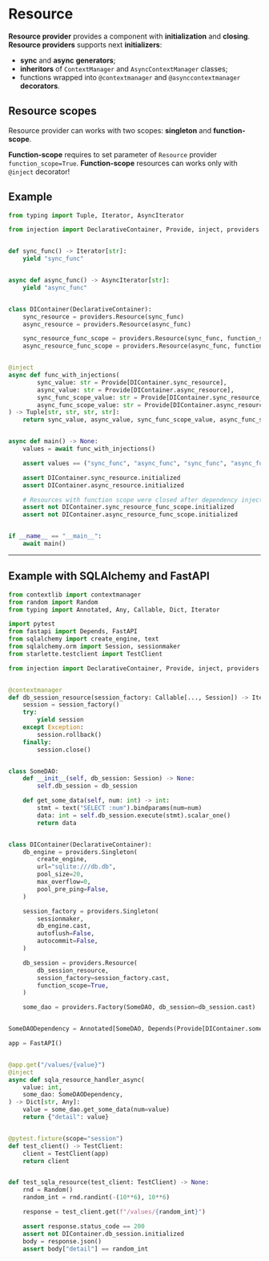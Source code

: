 # Resource

**Resource provider** provides a component with **initialization** and **closing**.
**Resource providers** supports next **initializers**:
* **sync** and **async** **generators**;
* **inheritors** of `ContextManager` and `AsyncContextManager` classes;
* functions wrapped into `@contextmanager` and `@asynccontextmanager` **decorators**.

## Resource scopes
Resource provider can works with two scopes: **singleton** and **function-scope**.

**Function-scope** requires to set parameter of `Resource` provider `function_scope=True`.
**Function-scope** resources can works only with `@inject` decorator!

## Example
```python
from typing import Tuple, Iterator, AsyncIterator

from injection import DeclarativeContainer, Provide, inject, providers


def sync_func() -> Iterator[str]:
    yield "sync_func"


async def async_func() -> AsyncIterator[str]:
    yield "async_func"


class DIContainer(DeclarativeContainer):
    sync_resource = providers.Resource(sync_func)
    async_resource = providers.Resource(async_func)

    sync_resource_func_scope = providers.Resource(sync_func, function_scope=True)
    async_resource_func_scope = providers.Resource(async_func, function_scope=True)


@inject
async def func_with_injections(
        sync_value: str = Provide[DIContainer.sync_resource],
        async_value: str = Provide[DIContainer.async_resource],
        sync_func_scope_value: str = Provide[DIContainer.sync_resource_func_scope],
        async_func_scope_value: str = Provide[DIContainer.async_resource_func_scope]
) -> Tuple[str, str, str, str]:
    return sync_value, async_value, sync_func_scope_value, async_func_scope_value


async def main() -> None:
    values = await func_with_injections()

    assert values == ("sync_func", "async_func", "sync_func", "async_func")

    assert DIContainer.sync_resource.initialized
    assert DIContainer.async_resource.initialized

    # Resources with function scope were closed after dependency injection
    assert not DIContainer.sync_resource_func_scope.initialized
    assert not DIContainer.async_resource_func_scope.initialized


if __name__ == "__main__":
    await main()
```

---

## Example with SQLAlchemy and FastAPI
```python
from contextlib import contextmanager
from random import Random
from typing import Annotated, Any, Callable, Dict, Iterator

import pytest
from fastapi import Depends, FastAPI
from sqlalchemy import create_engine, text
from sqlalchemy.orm import Session, sessionmaker
from starlette.testclient import TestClient

from injection import DeclarativeContainer, Provide, inject, providers


@contextmanager
def db_session_resource(session_factory: Callable[..., Session]) -> Iterator[Session]:
    session = session_factory()
    try:
        yield session
    except Exception:
        session.rollback()
    finally:
        session.close()


class SomeDAO:
    def __init__(self, db_session: Session) -> None:
        self.db_session = db_session

    def get_some_data(self, num: int) -> int:
        stmt = text("SELECT :num").bindparams(num=num)
        data: int = self.db_session.execute(stmt).scalar_one()
        return data


class DIContainer(DeclarativeContainer):
    db_engine = providers.Singleton(
        create_engine,
        url="sqlite:///db.db",
        pool_size=20,
        max_overflow=0,
        pool_pre_ping=False,
    )

    session_factory = providers.Singleton(
        sessionmaker,
        db_engine.cast,
        autoflush=False,
        autocommit=False,
    )

    db_session = providers.Resource(
        db_session_resource,
        session_factory=session_factory.cast,
        function_scope=True,
    )

    some_dao = providers.Factory(SomeDAO, db_session=db_session.cast)


SomeDAODependency = Annotated[SomeDAO, Depends(Provide[DIContainer.some_dao])]

app = FastAPI()


@app.get("/values/{value}")
@inject
async def sqla_resource_handler_async(
    value: int,
    some_dao: SomeDAODependency,
) -> Dict[str, Any]:
    value = some_dao.get_some_data(num=value)
    return {"detail": value}


@pytest.fixture(scope="session")
def test_client() -> TestClient:
    client = TestClient(app)
    return client


def test_sqla_resource(test_client: TestClient) -> None:
    rnd = Random()
    random_int = rnd.randint(-(10**6), 10**6)

    response = test_client.get(f"/values/{random_int}")

    assert response.status_code == 200
    assert not DIContainer.db_session.initialized
    body = response.json()
    assert body["detail"] == random_int
```
